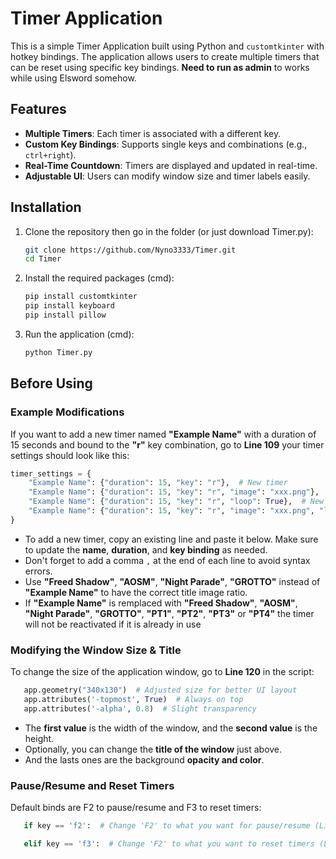 
# Timer Application

This is a simple Timer Application built using Python and `customtkinter` with hotkey bindings. 
The application allows users to create multiple timers that can be reset using specific key bindings. 
**Need to run as admin** to works while using Elsword somehow.

## Features

- **Multiple Timers**: Each timer is associated with a different key.
- **Custom Key Bindings**: Supports single keys and combinations (e.g., `ctrl+right`).
- **Real-Time Countdown**: Timers are displayed and updated in real-time.
- **Adjustable UI**: Users can modify window size and timer labels easily.

## Installation

1. Clone the repository then go in the folder (or just download Timer.py): 

   ```bash
   git clone https://github.com/Nyno3333/Timer.git
   cd Timer
   ```

2. Install the required packages (cmd):

   ```bash
   pip install customtkinter
   pip install keyboard
   pip install pillow

   ```

3. Run the application (cmd):

   ```bash
   python Timer.py
   ```

## Before  Using

### Example Modifications
If you want to add a new timer named **"Example Name"** with a duration of 15 seconds and bound to the **"r"** key combination, go to **Line 109**  your timer settings should look like this:

```python
timer_settings = {
    "Example Name": {"duration": 15, "key": "r"},  # New timer    
    "Example Name": {"duration": 15, "key": "r", "image": "xxx.png"},  # New timer with image
    "Example Name": {"duration": 15, "key": "r", "loop": True},  # New timer with loop
    "Example Name": {"duration": 15, "key": "r", "image": "xxx.png", "loop": True},  # New timer with loop and image
}
```

- To add a new timer, copy an existing line and paste it below. Make sure to update the **name**, **duration**, and **key binding** as needed.
- Don't forget to add a comma `,` at the end of each line to avoid syntax errors.
- Use **"Freed Shadow"**, **"AOSM"**, **"Night Parade"**, **"GROTTO"** instead of **"Example Name"** to have the correct title image ratio.
- If **"Example Name"** is remplaced with **"Freed Shadow"**, **"AOSM"**, **"Night Parade"**, **"GROTTO"**, **"PT1"**, **"PT2"**, **"PT3"** or **"PT4"** the timer will not be reactivated if it is already in use



### Modifying the Window Size & Title
To change the size of the application window, go to **Line 120** in the script:

```python
   app.geometry("340x130")  # Adjusted size for better UI layout
   app.attributes('-topmost', True)  # Always on top
   app.attributes('-alpha', 0.8)  # Slight transparency
```
- The **first value** is the width of the window, and the **second value** is the height.
- Optionally, you can change the **title of the window** just above.
- And the lasts ones are the background **opacity and color**.

### Pause/Resume and Reset Timers
Default binds are F2 to pause/resume and F3 to reset timers:
```python
   if key == 'f2':  # Change 'F2' to what you want for pause/resume (Line 73)
   ```
```python
   elif key == 'f3':  # Change 'F2' to what you want to reset timers (Line 85)
```
